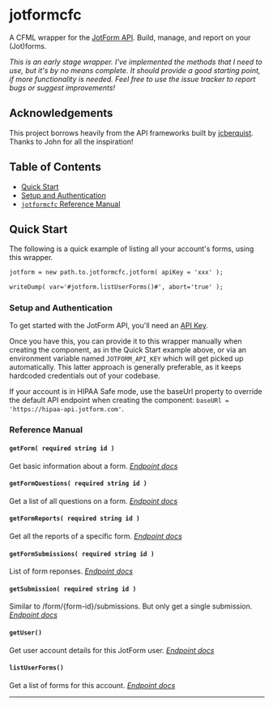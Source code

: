 # jotformcfc

A CFML wrapper for the [JotForm API](https://api.jotform.com/docs/). Build, manage, and report on your (Jot)forms.

*This is an early stage wrapper. I've implemented the methods that I need to use, but it's by no means complete. It should provide a good starting point, if more functionality is needed. Feel free to use the issue tracker to report bugs or suggest improvements!*

## Acknowledgements

This project borrows heavily from the API frameworks built by [jcberquist](https://github.com/jcberquist). Thanks to John for all the inspiration!

## Table of Contents

- [Quick Start](#quick-start)
- [Setup and Authentication](#setup-and-authentication)
- [`jotformcfc` Reference Manual](#reference-manual)

## Quick Start

The following is a quick example of listing all your account's forms, using this wrapper.

```cfc
jotform = new path.to.jotformcfc.jotform( apiKey = 'xxx' );

writeDump( var='#jotform.listUserForms()#', abort='true' );
```

### Setup and Authentication

To get started with the JotForm API, you'll need an [API Key](https://api.jotform.com/docs/#gettingstarted).

Once you have this, you can provide it to this wrapper manually when creating the component, as in the Quick Start example above, or via an environment variable named `JOTFORM_API_KEY` which will get picked up automatically. This latter approach is generally preferable, as it keeps hardcoded credentials out of your codebase.

If your account is in HIPAA Safe mode, use the baseUrl property to override the default API endpoint when creating the component: `baseURl = 'https://hipaa-api.jotform.com'`.

### Reference Manual

#### `getForm( required string id )`

Get basic information about a form. *[Endpoint docs](https://api.jotform.com/docs/#form-id)*

#### `getFormQuestions( required string id )`

Get a list of all questions on a form. *[Endpoint docs](https://api.jotform.com/docs/#form-id-questions)*

#### `getFormReports( required string id )`

Get all the reports of a specific form. *[Endpoint docs](https://api.jotform.com/docs/#form-id-reports)*

#### `getFormSubmissions( required string id )`

List of form reponses. *[Endpoint docs](https://api.jotform.com/docs/#form-id-submissions)*

#### `getSubmission( required string id )`

Similar to /form/{form-id}/submissions. But only get a single submission. *[Endpoint docs](https://api.jotform.com/docs/#submission-id)*

#### `getUser()`

Get user account details for this JotForm user. *[Endpoint docs](https://api.jotform.com/docs/#user)*

#### `listUserForms()`

Get a list of forms for this account. *[Endpoint docs](https://api.jotform.com/docs/#user-forms)*

---
